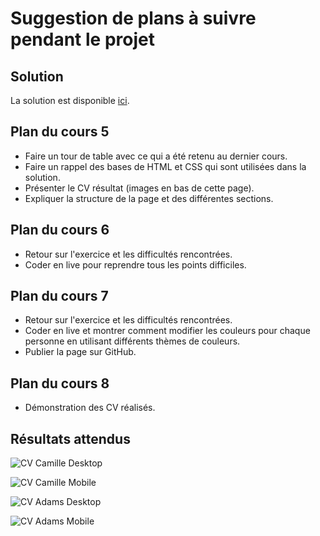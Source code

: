 # Suggestion de plans à suivre pendant le projet

## Solution

La solution est disponible [ici](https://drive.google.com/open?id=1dEUiL_hIWZihOoXLjL_OCDmzWSYPHb7A).

## Plan du cours 5

- Faire un tour de table avec ce qui a été retenu au dernier cours.
- Faire un rappel des bases de HTML et CSS qui sont utilisées dans la solution.
- Présenter le CV résultat (images en bas de cette page).
- Expliquer la structure de la page et des différentes sections.

## Plan du cours 6

- Retour sur l'exercice et les difficultés rencontrées.
- Coder en live pour reprendre tous les points difficiles.

## Plan du cours 7

- Retour sur l'exercice et les difficultés rencontrées.
- Coder en live et montrer comment modifier les couleurs pour chaque personne en utilisant différents thèmes de couleurs.
- Publier la page sur GitHub.

## Plan du cours 8

- Démonstration des CV réalisés.

## Résultats attendus

![CV Camille Desktop](./assets/cv.png)

![CV Camille Mobile](./assets/cv-responsive.png)

![CV Adams Desktop](./assets/cv-adams.png)

![CV Adams Mobile](./assets/cv-adams-responsive.png)

